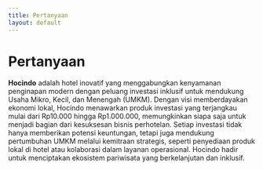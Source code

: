 ```yaml
---
title: Pertanyaan
layout: default
---
```


# Pertanyaan

**Hocindo** adalah hotel inovatif yang menggabungkan kenyamanan penginapan modern dengan peluang investasi inklusif untuk mendukung Usaha Mikro, Kecil, dan Menengah (UMKM). Dengan visi memberdayakan ekonomi lokal, Hocindo menawarkan produk investasi yang terjangkau mulai dari Rp10.000 hingga Rp1.000.000, memungkinkan siapa saja untuk menjadi bagian dari kesuksesan bisnis perhotelan. Setiap investasi tidak hanya memberikan potensi keuntungan, tetapi juga mendukung pertumbuhan UMKM melalui kemitraan strategis, seperti penyediaan produk lokal di hotel atau kolaborasi dalam layanan operasional. Hocindo hadir untuk menciptakan ekosistem pariwisata yang berkelanjutan dan inklusif.


